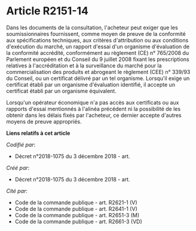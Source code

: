 # Article R2151-14

Dans les documents de la consultation, l'acheteur peut exiger que les soumissionnaires fournissent, comme moyen de preuve de
la conformité aux spécifications techniques, aux critères d'attribution ou aux conditions d'exécution du marché, un rapport
d'essai d'un organisme d'évaluation de la conformité accrédité, conformément au règlement (CE) n° 765/2008 du Parlement
européen et du Conseil du 9 juillet 2008 fixant les prescriptions relatives à l'accréditation et à la surveillance du marché
pour la commercialisation des produits et abrogeant le règlement (CEE) n° 339/93 du Conseil, ou un certificat délivré par un
tel organisme. Lorsqu'il exige un certificat établi par un organisme d'évaluation identifié, il accepte un certificat établi
par un organisme équivalent.

Lorsqu'un opérateur économique n'a pas accès aux certificats ou aux rapports d'essai mentionnés à l'alinéa précédent ni la
possibilité de les obtenir dans les délais fixés par l'acheteur, ce dernier accepte d'autres moyens de preuve appropriés.

**Liens relatifs à cet article**

_Codifié par_:

  - Décret n°2018-1075 du 3 décembre 2018 - art.

_Créé par_:

  - Décret n°2018-1075 du 3 décembre 2018 - art.

_Cité par_:

  - Code de la commande publique - art. R2621-1 (V)
  - Code de la commande publique - art. R2641-1 (V)
  - Code de la commande publique - art. R2651-3 (M)
  - Code de la commande publique - art. R2661-3 (VD)
